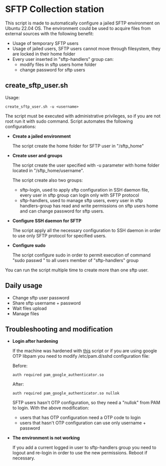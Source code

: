 # SFTP Collection station

This script is made to automatically configure a jailed SFTP environment on Ubuntu 22.04 OS. The environment could be used to acquire files from external sources with the following benefit:

- Usage of temporary SFTP users
- Usage of jailed users, SFTP users cannot move through filesystem, they are locked in their home folder
- Every user inserted in "sftp-handlers" group can:
  - modify files in sftp users home folder
  - change password for sftp users

## create_sftp_user.sh

Usage:

```
create_sftp_user.sh -u <username>
```

The script must be executed with administrative privileges, so if you are not root run it with sudo command. Script automates the following configurations:

- **Create a jailed environment**
  
  The script create the home folder for SFTP user in "/sftp_home"

- **Create user and groups**
  
  The script create the user specified with -u parameter with home folder located in "/sftp_home/username".
  
  The script create also two groups:
  - sftp-login, used to apply sftp configuration in SSH daemon file, every user in sftp group can login only with SFTP protocol
  - sftp-handlers, used to manage sftp users, every user in sftp handlers-group has read and write permissions on sftp users home and can change password for sftp users.  
  
- **Configure SSH daemon for SFTP**
  
  The script apply all the necessary configuration to SSH daemon in order to use only SFTP protocol for specified users.
  
- **Configure sudo**
  
  The script configure sudo in order to permit execution of command "sudo passwd <sftp user username>" to all users member of "sftp-handlers" group

You can run the script multiple time to create more than one sftp user.

## Daily usage

- Change sftp user password
- Share sftp username + password 
- Wait files upload
- Manage files 

## Troubleshooting and modification

- **Login after hardening**
  
  If the machine was hardened with [this](https://github.com/cardinsou/Ubuntu-22.04-hardening) script or if you are using google OTP libpam you need to modify /etc/pam.d/sshd configuration file:
  
  Before:
  ```
  auth required pam_google_authenticator.so
  ```
  After:
  ```
  auth required pam_google_authenticator.so nullok
  ``` 
  SFTP users hasn't OTP configuration, so they need a "nullok" from PAM to login. With the above modification:
  - users that has OTP configuration need a OTP code to login
  - users that hasn't OTP configuration can use only username + password

- **The environment is not working**

  If you add a current logged in user to sftp-handlers group you need to logout and re-login in order to use the new permissions. Reboot if necessary.
